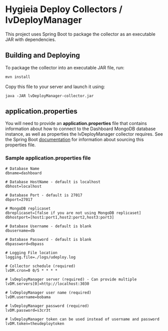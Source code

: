 # Hygieia Deploy Collectors / lvDeployManager

This project uses Spring Boot to package the collector as an executable JAR with dependencies.

## Building and Deploying

To package the collector into an executable JAR file, run:
```bash
mvn install
```

Copy this file to your server and launch it using:
```
java -JAR lvDeployManager-collector.jar
```

## application.properties

You will need to provide an **application.properties** file that contains information about how to connect to the Dashboard MongoDB database instance, as well as properties the lvDeployManager collector requires. See the Spring Boot [documentation](http://docs.spring.io/spring-boot/docs/current-SNAPSHOT/reference/htmlsingle/#boot-features-external-config-application-property-files) for information about sourcing this properties file.

### Sample application.properties file

```properties
# Database Name
dbname=dashboard

# Database HostName - default is localhost
dbhost=localhost

# Database Port - default is 27017
dbport=27017

# MongoDB replicaset
dbreplicaset=[false if you are not using MongoDB replicaset]
dbhostport=[host1:port1,host2:port2,host3:port3]

# Database Username - default is blank
dbusername=db

# Database Password - default is blank
dbpassword=dbpass

# Logging File location
logging.file=./logs/udeploy.log

# Collector schedule (required)
lvDM.cron=0 0/5 * * * *

# lvDeployManager server (required) - Can provide multiple
lvDM.servers[0]=http://localhost:3030

# lvDeployManager user name (required)
lvDM.username=bobama

# lvDeployManager password (required)
lvDM.password=s3cr3t

# lvDeployManager token can be used instead of username and password
lvDM.token=theudeploytoken
```
